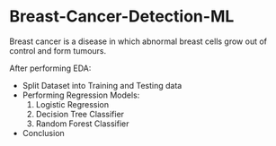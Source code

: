 # Breast-Cancer-Detection-ML

Breast cancer is a disease in which abnormal breast cells grow out of control and form tumours.

After performing EDA:
- Split Dataset into Training and Testing data
- Performing Regression Models:
  1. Logistic Regression
  2. Decision Tree Classifier
  3. Random Forest Classifier
- Conclusion
